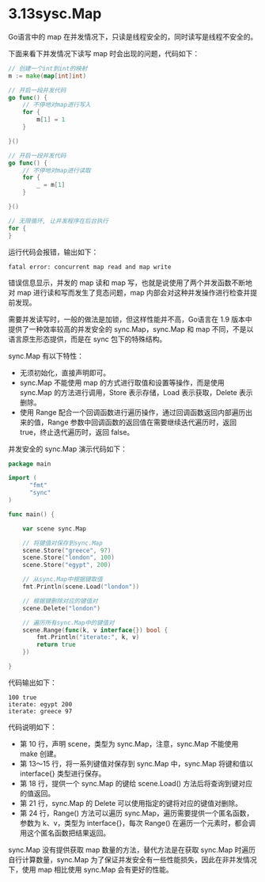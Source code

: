 # 3.13sysc.Map

Go语言中的 map 在并发情况下，只读是线程安全的，同时读写是线程不安全的。

下面来看下并发情况下读写 map 时会出现的问题，代码如下：

```go
// 创建一个int到int的映射
m := make(map[int]int)

// 开启一段并发代码
go func() {
    // 不停地对map进行写入
    for {
        m[1] = 1
    }

}()

// 开启一段并发代码
go func() {
    // 不停地对map进行读取
    for {
        _ = m[1]
    }

}()

// 无限循环, 让并发程序在后台执行
for {
}
```

运行代码会报错，输出如下：

```
fatal error: concurrent map read and map write
```

错误信息显示，并发的 map 读和 map 写，也就是说使用了两个并发函数不断地对 map 进行读和写而发生了竞态问题，map 内部会对这种并发操作进行检查并提前发现。

需要并发读写时，一般的做法是加锁，但这样性能并不高，Go语言在 1.9 版本中提供了一种效率较高的并发安全的 sync.Map，sync.Map 和 map 不同，不是以语言原生形态提供，而是在 sync 包下的特殊结构。

sync.Map 有以下特性：

- 无须初始化，直接声明即可。
- sync.Map 不能使用 map 的方式进行取值和设置等操作，而是使用 sync.Map 的方法进行调用，Store 表示存储，Load 表示获取，Delete 表示删除。
- 使用 Range 配合一个回调函数进行遍历操作，通过回调函数返回内部遍历出来的值，Range 参数中回调函数的返回值在需要继续迭代遍历时，返回 true，终止迭代遍历时，返回 false。

并发安全的 sync.Map 演示代码如下：

```go
package main

import (
      "fmt"
      "sync"
)

func main() {

    var scene sync.Map

    // 将键值对保存到sync.Map
    scene.Store("greece", 97)
    scene.Store("london", 100)
    scene.Store("egypt", 200)

    // 从sync.Map中根据键取值
    fmt.Println(scene.Load("london"))

    // 根据键删除对应的键值对
    scene.Delete("london")

    // 遍历所有sync.Map中的键值对
    scene.Range(func(k, v interface{}) bool {
        fmt.Println("iterate:", k, v)
        return true
    })

}
```

代码输出如下：

```
100 true
iterate: egypt 200
iterate: greece 97
```

代码说明如下：

- 第 10 行，声明 scene，类型为 sync.Map，注意，sync.Map 不能使用 make 创建。
- 第 13～15 行，将一系列键值对保存到 sync.Map 中，sync.Map 将键和值以 interface{} 类型进行保存。
- 第 18 行，提供一个 sync.Map 的键给 scene.Load() 方法后将查询到键对应的值返回。
- 第 21 行，sync.Map 的 Delete 可以使用指定的键将对应的键值对删除。
- 第 24 行，Range() 方法可以遍历 sync.Map，遍历需要提供一个匿名函数，参数为 k、v，类型为 interface{}，每次 Range() 在遍历一个元素时，都会调用这个匿名函数把结果返回。

sync.Map 没有提供获取 map 数量的方法，替代方法是在获取 sync.Map 时遍历自行计算数量，sync.Map 为了保证并发安全有一些性能损失，因此在非并发情况下，使用 map 相比使用 sync.Map 会有更好的性能。


